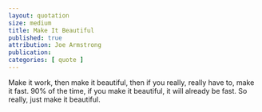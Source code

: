 ```yaml
---
layout: quotation
size: medium
title: Make It Beautiful
published: true
attribution: Joe Armstrong
publication: 
categories: [ quote ]
---
```


Make it work, then make it beautiful, then if you 
really, really have to, make it fast. 90% of the 
time, if you make it beautiful, it will already be
fast. So really, just make it beautiful.
